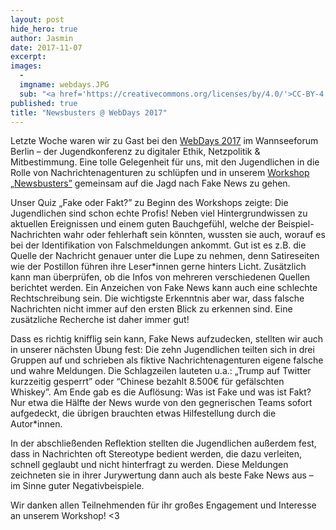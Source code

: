 ```yaml
---
layout: post
hide_hero: true
author: Jasmin
date: 2017-11-07
excerpt: 
images:
  - 
  imgname: webdays.JPG
  sub: "<a href='https://creativecommons.org/licenses/by/4.0/'>CC-BY-4.0</a>, OKF DE, Foto: Nadine Stammen"
published: true
title: "Newsbusters @ WebDays 2017"
---
```


Letzte Woche waren wir zu Gast bei den [WebDays 2017](http://webdays.net/) im Wannseeforum Berlin – der Jugendkonferenz zu digitaler Ethik, Netzpolitik & Mitbestimmung. Eine tolle Gelegenheit für uns, mit den Jugendlichen in die Rolle von Nachrichtenagenturen zu schlüpfen und in unserem [Workshop „Newsbusters”](https://demokratielabore.de/angebote) gemeinsam auf die Jagd nach Fake News zu gehen.

Unser Quiz „Fake oder Fakt?” zu Beginn des Workshops zeigte: Die Jugendlichen sind schon echte Profis! Neben viel Hintergrundwissen zu aktuellen Ereignissen und einem guten Bauchgefühl, welche der Beispiel-Nachrichten wahr oder fehlerhaft sein könnten, wussten sie auch, worauf es bei der Identifikation von Falschmeldungen ankommt. Gut ist es z.B. die Quelle der Nachricht genauer unter die Lupe zu nehmen, denn Satireseiten wie der Postillon führen ihre Leser*innen gerne hinters Licht. Zusätzlich kann man überprüfen, ob die Infos von mehreren verschiedenen Quellen berichtet werden. Ein Anzeichen von Fake News kann auch eine schlechte Rechtschreibung sein. Die wichtigste Erkenntnis aber war, dass falsche Nachrichten nicht immer auf den ersten Blick zu erkennen sind. Eine zusätzliche Recherche ist daher immer gut!

Dass es richtig knifflig sein kann, Fake News aufzudecken, stellten wir auch in unserer nächsten Übung fest: Die zehn Jugendlichen teilten sich in drei Gruppen auf und schrieben als fiktive Nachrichtenagenturen eigene falsche und wahre Meldungen. Die Schlagzeilen lauteten u.a.: „Trump auf Twitter kurzzeitig gesperrt” oder “Chinese bezahlt 8.500€ für gefälschten Whiskey”. Am Ende gab es die Auflösung: Was ist Fake und was ist Fakt? Nur etwa die Hälfte der News wurde von den gegnerischen Teams sofort aufgedeckt, die übrigen brauchten etwas Hilfestellung durch die Autor*innen. 

In der abschließenden Reflektion stellten die Jugendlichen außerdem fest, dass in Nachrichten oft Stereotype bedient werden, die dazu verleiten, schnell geglaubt und nicht hinterfragt zu werden. Diese Meldungen zeichneten sie in ihrer Jurywertung dann auch als beste Fake News aus – im Sinne guter Negativbeispiele. 

Wir danken allen Teilnehmenden für ihr großes Engagement und Interesse an unserem Workshop! <3

